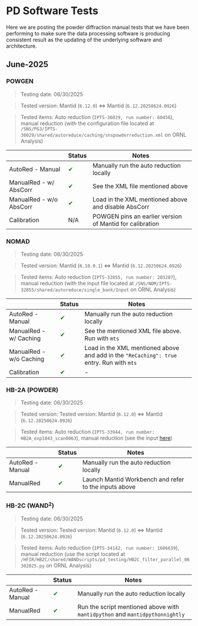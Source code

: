 PD Software Tests
===

Here we are posting the powder diffraction manual tests that we have been performing to make sure the data processing software is producing consistent result as the updating of the underlying software and architecture.

## June-2025

### POWGEN

> Testing date: 06/30/2025

> Tested version: Mantid (`6.12.0`) $\Leftrightarrow$ Mantid (`6.12.20250624.0926`)

> Tested items: Auto reduction (`IPTS-36029, run number: 60456`), manual reduction (with the configuration file located at `/SNS/PG3/IPTS-36029/shared/autoreduce/caching/snspowderreduction.xml` on ORNL Analysis)

|                         | Status | Notes                                                        |
|-------------------------|--------|--------------------------------------------------------------|
| AutoRed - Manual        | <a style="color:green">&#x2714;</a>       | Manually run the auto reduction locally                      |
| ManualRed - w/ AbsCorr  | <a style="color:green">&#x2714;</a>       | See the XML file mentioned above                                |
| ManualRed - w/o AbsCorr | <a style="color:green">&#x2714;</a>       | Load in the XML mentioned above and disable AbsCorr             |
| Calibration             | N/A    | POWGEN pins an earlier version of Mantid for calibration |

### NOMAD

> Testing date: 06/30/2025

> Tested version: Mantid (`6.10.0.1`) $\Leftrightarrow$ Mantid (`6.12.20250624.0926`)

> Tested items: Auto reduction (`IPTS-32855, run number: 203287`), manual reduction (with the input file located at `/SNS/NOM/IPTS-32855/shared/autoreduce/single_bank/Input` on ORNL Analysis)

|                         | Status | Notes                                                        |
|-------------------------|--------|--------------------------------------------------------------|
| AutoRed - Manual        | <a style="color:green">&#x2714;</a>       | Manually run the auto reduction locally                      |
| ManualRed - w/ Caching  | <a style="color:green">&#x2714;</a>       | See the mentioned XML file above. Run with `mts`                                |
| ManualRed - w/o Caching | <a style="color:green">&#x2714;</a>       | Load in the XML mentioned above and add in the `"ReCaching": true` entry. Run with `mts`          |
| Calibration             | <a style="color:green">&#x2714;</a>       | - |

### HB-2A (POWDER)

> Testing date: 06/30/2025

> Tested version: Tested version: Mantid (`6.12.0`) $\Leftrightarrow$ Mantid (`6.12.20250624.0926`)

> Tested items: Auto reduction (`IPTS-33944, run number: HB2A_exp1043_scan0063`), manual reduction (see the input [here](../files/HB2A_ManRed_Test.png))

|                         | Status | Notes                                                        |
|-------------------------|--------|--------------------------------------------------------------|
| AutoRed - Manual        | <a style="color:green">&#x2714;</a>       | Manually run the auto reduction locally                      |
| ManualRed               | <a style="color:green">&#x2714;</a>       | Launch Mantid Workbench and refer to the inputs above        |

### HB-2C (WAND$^2$)

> Testing date: 06/30/2025

> Tested version: Tested version: Mantid (`6.12.0`) $\Leftrightarrow$ Mantid (`6.12.20250624.0926`)

> Tested items: Auto reduction (`IPTS-34142, run number: 1606639`), manual reduction (use the script located at `/HFIR/HB2C/shared/WANDscripts/pd_testing/HB2C_filter_parallel_06302025.py` on ORNL Analysis)

|                         | Status | Notes                                                        |
|-------------------------|--------|--------------------------------------------------------------|
| AutoRed - Manual        | <a style="color:green">&#x2714;</a>       | Manually run the auto reduction locally                      |
| ManualRed               | <a style="color:green">&#x2714;</a>       | Run the script mentioned above with `mantidpython` and `mantidpythonnightly`        |
